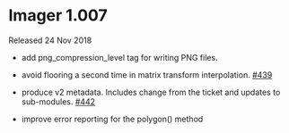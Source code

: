 # Imager 1.007

Released 24 Nov 2018

- add png_compression_level tag for writing PNG files.

- avoid flooring a second time in matrix transform interpolation. [#439](https://github.com/tonycoz/imager/issues/439)

- produce v2 metadata. Includes change from the ticket and updates to sub-modules. [#442](https://github.com/tonycoz/imager/issues/442)

- improve error reporting for the polygon() method